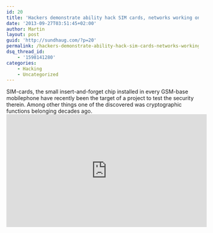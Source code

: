 ```yaml
---
id: 20
title: 'Hackers demonstrate ability hack SIM cards, networks working on fix'
date: '2013-09-27T03:51:45+02:00'
author: Martin
layout: post
guid: 'http://sundhaug.com/?p=20'
permalink: /hackers-demonstrate-ability-hack-sim-cards-networks-working-on-fix/
dsq_thread_id:
    - '1598141280'
categories:
    - Hacking
    - Uncategorized
---
```


SIM-cards, the small insert-and-forget chip installed in every GSM-base mobilephone have recently been the target of a project to test the security therein. Among other things one of the discovered was cryptographic functions belonging decades ago.  
<span class="embed-youtube" style="text-align:center; display: block;"><iframe allowfullscreen="true" class="youtube-player" height="296" loading="lazy" sandbox="allow-scripts allow-same-origin allow-popups allow-presentation" src="https://www.youtube.com/embed/wBzb-Zx4rsI?version=3&rel=1&showsearch=0&showinfo=1&iv_load_policy=1&fs=1&hl=en-US&autohide=2&wmode=transparent" style="border:0;" width="525"></iframe></span>
